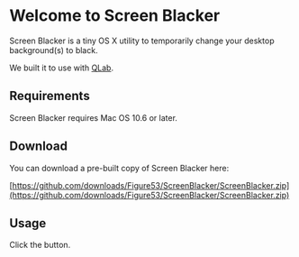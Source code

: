 # Welcome to Screen Blacker

Screen Blacker is a tiny OS X utility to temporarily change your desktop background(s) to black.

We built it to use with [QLab](http://figure53.com/qlab).

## Requirements

Screen Blacker requires Mac OS 10.6 or later.

## Download

You can download a pre-built copy of Screen Blacker here:

[https://github.com/downloads/Figure53/ScreenBlacker/ScreenBlacker.zip](https://github.com/downloads/Figure53/ScreenBlacker/ScreenBlacker.zip)

## Usage

Click the button.

